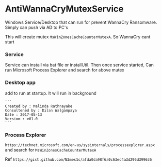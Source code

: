 # AntiWannaCryMutexService

Windows Service/Desktop that can run for prevent WannaCry Ransomware. Simply can push via AD to PC's

This will create mutex `MsWinZonesCacheCounterMutexA`. So WannaCry cant start

### Service 
Service can install via bat file or installUtil. Then once service started, Can run Microsoft Process Explorer and search for above mutex

### Desktop app
add to run at startup. It will run in background

  
	```
	Created by : Malinda Rathnayake
    Consultened by : Dilan Walgampaya
    Date : 2017-05-13
    Version : v01.0
	```

### Process Explorer
   
`https://technet.microsoft.com/en-us/sysinternals/processexplorer.aspx` and search for `MsWinZonesCacheCounterMutexA`

Ref
`https://gist.github.com/N3mes1s/afda0da98f6a0c63ec4a3d296d399636`
